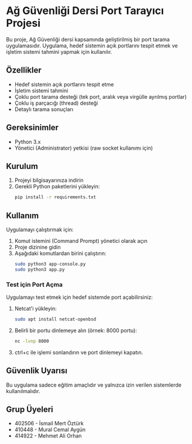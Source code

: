 # Ağ Güvenliği Dersi Port Tarayıcı Projesi

Bu proje, Ağ Güvenliği dersi kapsamında geliştirilmiş bir port tarama uygulamasıdır. Uygulama, hedef sistemin açık portlarını tespit etmek ve işletim sistemi tahmini yapmak için kullanılır.

## Özellikler

- Hedef sistemin açık portlarını tespit etme
- İşletim sistemi tahmini
- Çoklu port tarama desteği (tek port, aralık veya virgülle ayrılmış portlar)
- Çoklu iş parçacığı (thread) desteği
- Detaylı tarama sonuçları

## Gereksinimler

- Python 3.x
- Yönetici (Administrator) yetkisi (raw socket kullanımı için)

## Kurulum

1. Projeyi bilgisayarınıza indirin
2. Gerekli Python paketlerini yükleyin:
   ```bash
   pip install -r requirements.txt
   ```

## Kullanım

Uygulamayı çalıştırmak için:

1. Komut istemini (Command Prompt) yönetici olarak açın
2. Proje dizinine gidin
3. Aşağıdaki komutlardan birini çalıştırın:
   ```bash
   sudo python3 app-console.py
   sudo python3 app.py
   ```

### Test için Port Açma

Uygulamayı test etmek için hedef sistemde port açabilirsiniz:

1. Netcat'i yükleyin:
   ```bash
   sudo apt install netcat-openbsd
   ```

2. Belirli bir portu dinlemeye alın (örnek: 8000 portu):
   ```bash
   nc -lvnp 8000
   ```

3. ctrl+c ile işlemi sonlandırın ve port dinlemeyi kapatın.

## Güvenlik Uyarısı

Bu uygulama sadece eğitim amaçlıdır ve yalnızca izin verilen sistemlerde kullanılmalıdır.

## Grup Üyeleri

* 402506 - İsmail Mert Öztürk
* 410448 - Mural Cemal Aygün
* 414922 - Mehmet Ali Orhan